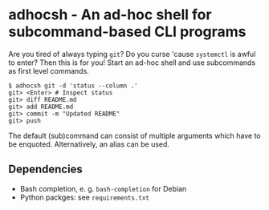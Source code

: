 
adhocsh - An ad-hoc shell for subcommand-based CLI programs
===========================================================

Are you tired of always typing `git`? Do you curse 'cause `systemctl` is awful
to enter? Then this is for you! Start an ad-hoc shell and use subcommands as
first level commands.

```
$ adhocsh git -d 'status --column .'
git> <Enter> # Inspect status
git> diff README.md
git> add README.md
git> commit -m "Updated README"
git> push
```

The default (sub)command can consist of multiple arguments which have to be
enquoted. Alternatively, an alias can be used.


Dependencies
------------

* Bash completion, e. g. `bash-completion` for Debian
* Python packges: see `requirements.txt`

